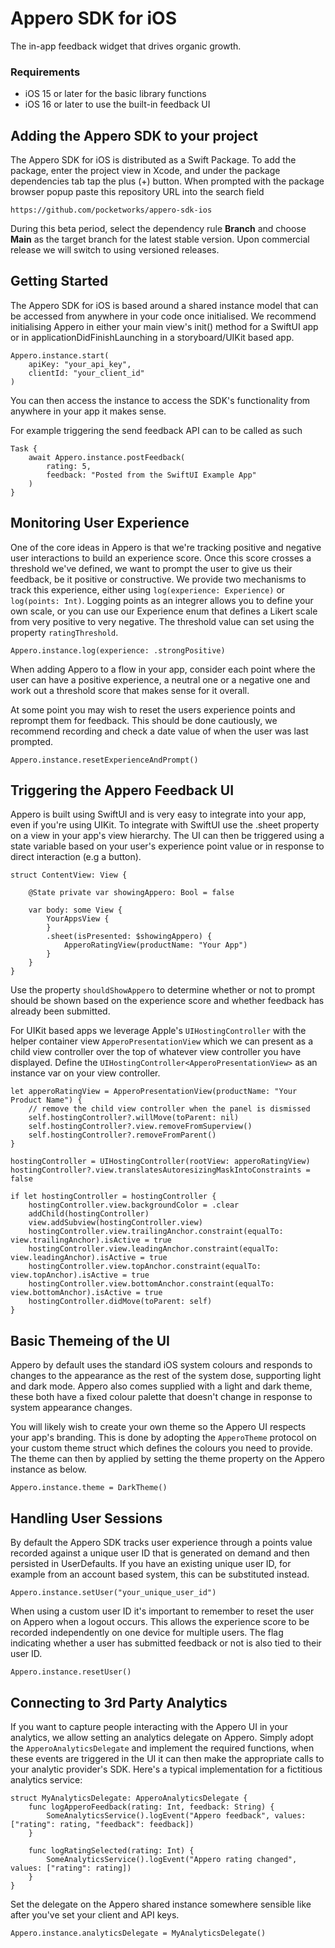 # Appero SDK for iOS

The in-app feedback widget that drives organic growth.

### Requirements

* iOS 15 or later for the basic library functions
* iOS 16 or later to use the built-in feedback UI

## Adding the Appero SDK to your project

The Appero SDK for iOS is distributed as a Swift Package. To add the package, enter the project view in Xcode, and under the package dependencies tab tap the plus (+) button. When prompted with the package browser popup paste this repository URL into the search field

```
https://github.com/pocketworks/appero-sdk-ios 
```

During this beta period, select the dependency rule **Branch** and choose **Main** as the target branch for the latest stable version. Upon commercial release we will switch to using versioned releases.

## Getting Started

The Appero SDK for iOS is based around a shared instance model that can be accessed from anywhere in your code once initialised. We recommend initialising Appero in either your main view's init() method for a SwiftUI app or in applicationDidFinishLaunching in a storyboard/UIKit based app.

```
Appero.instance.start(
    apiKey: "your_api_key",
    clientId: "your_client_id"
)
```

You can then access the instance to access the SDK's functionality from anywhere in your app it makes sense.

For example triggering the send feedback API can to be called as such

```
Task {
    await Appero.instance.postFeedback(
        rating: 5,
        feedback: "Posted from the SwiftUI Example App"
    )
}
```

## Monitoring User Experience

One of the core ideas in Appero is that we're tracking positive and negative user interactions to build an experience score. Once this score crosses a threshold we've defined, we want to prompt the user to give us their feedback, be it positive or constructive. We provide two mechanisms to track this experience, either using `log(experience: Experience)` or `log(points: Int)`. Logging points as an integrer allows you to define your own scale, or you can use our Experience enum that defines a Likert scale from very positive to very negative. The threshold value can set using the property `ratingThreshold`.

```
Appero.instance.log(experience: .strongPositive)
```

When adding Appero to a flow in your app, consider each point where the user can have a positive experience, a neutral one or a negative one and work out a threshold score that makes sense for it overall.

At some point you may wish to reset the users experience points and reprompt them for feedback. This should be done cautiously, we recommend recording and check a date value of when the user was last prompted.

```
Appero.instance.resetExperienceAndPrompt()
```

## Triggering the Appero Feedback UI

Appero is built using SwiftUI and is very easy to integrate into your app, even if you're using UIKit. To integrate with SwiftUI use the .sheet property on a view in your app's view hierarchy. The UI can then be triggered using a state variable based on your user's experience point value or in response to direct interaction (e.g a button).

```
struct ContentView: View {
    
    @State private var showingAppero: Bool = false
    
    var body: some View {
        YourAppsView {
        }
        .sheet(isPresented: $showingAppero) {
            ApperoRatingView(productName: "Your App")
        }
    }
}
```

Use the property `shouldShowAppero` to determine whether or not to prompt should be shown based on the experience score and whether feedback has already been submitted.

For UIKit based apps we leverage Apple's `UIHostingController` with the helper container view `ApperoPresentationView` which we can present as a child view controller over the top of whatever view controller you have displayed. Define the `UIHostingController<ApperoPresentationView>` as an instance var on your view controller.

```
let apperoRatingView = ApperoPresentationView(productName: "Your Product Name") {
    // remove the child view controller when the panel is dismissed
    self.hostingController?.willMove(toParent: nil)
    self.hostingController?.view.removeFromSuperview()
    self.hostingController?.removeFromParent()
}

hostingController = UIHostingController(rootView: apperoRatingView)
hostingController?.view.translatesAutoresizingMaskIntoConstraints = false

if let hostingController = hostingController {
    hostingController.view.backgroundColor = .clear
    addChild(hostingController)
    view.addSubview(hostingController.view)
    hostingController.view.trailingAnchor.constraint(equalTo: view.trailingAnchor).isActive = true
    hostingController.view.leadingAnchor.constraint(equalTo: view.leadingAnchor).isActive = true
    hostingController.view.topAnchor.constraint(equalTo: view.topAnchor).isActive = true
    hostingController.view.bottomAnchor.constraint(equalTo: view.bottomAnchor).isActive = true
    hostingController.didMove(toParent: self)
}
```


## Basic Themeing of the UI

Appero by default uses the standard iOS system colours and responds to changes to the appearance as the rest of the system dose, supporting light and dark mode. Appero also comes supplied with a light and dark theme, these both have a fixed colour palette that doesn't change in response to system appearance changes.

You will likely wish to create your own theme so the Appero UI respects your app's branding. This is done by adopting the `ApperoTheme` protocol on your custom theme struct which defines the colours you need to provide. The theme can then by applied by setting the theme property on the Appero instance as below.

```
Appero.instance.theme = DarkTheme()
```

## Handling User Sessions

By default the Appero SDK tracks user experience through a points value recorded against a unique user ID that is generated on demand and then persisted in UserDefaults. If you have an existing unique user ID, for example from an account based system, this can be substituted instead.

```
Appero.instance.setUser("your_unique_user_id")
```

When using a custom user ID it's important to remember to reset the user on Appero when a logout occurs. This allows the experience score to be recorded independently on one device for multiple users. The flag indicating whether a user has submitted feedback or not is also tied to their user ID.

```
Appero.instance.resetUser()
```

## Connecting to 3rd Party Analytics

If you want to capture people interacting with the Appero UI in your analytics, we allow setting an analytics delegate on Appero. Simply adopt the `ApperoAnalyticsDelegate` and implement the required functions, when these events are triggered in the UI it can then make the appropriate calls to your analytic provider's SDK. Here's a typical implementation for a fictitious analytics service:

```
struct MyAnalyticsDelegate: ApperoAnalyticsDelegate {
    func logApperoFeedback(rating: Int, feedback: String) {
        SomeAnalyticsService().logEvent("Appero feedback", values: ["rating": rating, "feedback": feedback])
    }
    
    func logRatingSelected(rating: Int) {
        SomeAnalyticsService().logEvent("Appero rating changed", values: ["rating": rating])
    }
}
```

Set the delegate on the Appero shared instance somewhere sensible like after you've set your client and API keys.

```
Appero.instance.analyticsDelegate = MyAnalyticsDelegate()
```

